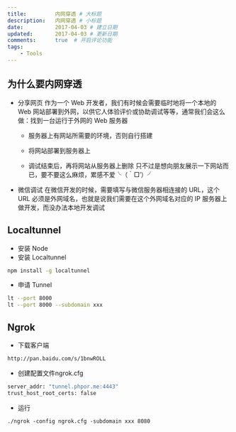 ```yaml
---
title:         内网穿透 # 大标题
description:   内网穿透 # 小标题
date:          2017-04-03 # 建立日期
updated:       2017-04-03 # 更新日期
comments:      true  # 开启评论功能
tags:
    - Tools
---
```



## 为什么要内网穿透
  - 分享网页
  作为一个 Web 开发者，我们有时候会需要临时地将一个本地的 Web 网站部署到外网，以供它人体验评价或协助调试等等，通常我们会这么做：找到一台运行于外网的 Web 服务器
    - 服务器上有网站所需要的环境，否则自行搭建

    - 将网站部署到服务器上

    - 调试结束后，再将网站从服务器上删除
  只不过是想向朋友展示一下网站而已，要不要这么麻烦，累感不爱╰（｀□′）╯

  - 微信调试
  在微信开发的时候，需要填写与微信服务器相连接的 URL，这个 URL 必须是外网域名，也就是说我们需要在这个外网域名对应的 IP 服务器上做开发，而没办法本地开发调试



## Localtunnel
  - 安装 Node
  - 安装 Localtunnel
  ```bash
  npm install -g localtunnel
  ```

  - 申请 Tunnel
  ```bash
  lt --port 8000
  lt --port 8000 --subdomain xxx
  ```


## Ngrok
  - 下载客户端
  ```bash
  http://pan.baidu.com/s/1bnwROLL
  ```
  
  - 创建配置文件ngrok.cfg
  ```bash
  server_addr: "tunnel.phpor.me:4443"
  trust_host_root_certs: false
  ```

  - 运行
  ```basj
  ./ngrok -config ngrok.cfg -subdomain xxx 8080
  ```

